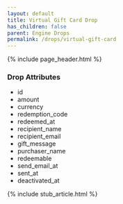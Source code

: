 ```yaml
---
layout: default
title: Virtual Gift Card Drop
has_children: false
parent: Engine Drops
permalink: /drops/virtual-gift-card
---
```


{% include page_header.html %}

### Drop Attributes

- id
- amount
- currency
- redemption_code
- redeemed_at
- recipient_name
- recipient_email
- gift_message
- purchaser_name
- redeemable
- send_email_at
- sent_at
- deactivated_at

{% include stub_article.html %}